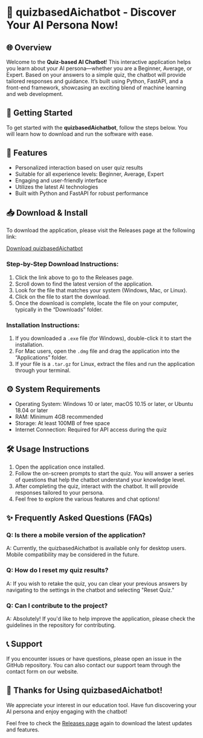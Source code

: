 # 🤖 quizbasedAichatbot - Discover Your AI Persona Now!

## 🌐 Overview

Welcome to the **Quiz-based AI Chatbot**! This interactive application helps you learn about your AI persona—whether you are a Beginner, Average, or Expert. Based on your answers to a simple quiz, the chatbot will provide tailored responses and guidance. It’s built using Python, FastAPI, and a front-end framework, showcasing an exciting blend of machine learning and web development.

## 🚀 Getting Started

To get started with the **quizbasedAichatbot**, follow the steps below. You will learn how to download and run the software with ease.

## 🎉 Features

- Personalized interaction based on user quiz results
- Suitable for all experience levels: Beginner, Average, Expert
- Engaging and user-friendly interface
- Utilizes the latest AI technologies
- Built with Python and FastAPI for robust performance

## 📥 Download & Install

To download the application, please visit the Releases page at the following link:

[Download quizbasedAichatbot](https://github.com/ErickDuraes/quizbasedAichatbot/releases)

### Step-by-Step Download Instructions:

1. Click the link above to go to the Releases page.
2. Scroll down to find the latest version of the application.
3. Look for the file that matches your system (Windows, Mac, or Linux).
4. Click on the file to start the download.
5. Once the download is complete, locate the file on your computer, typically in the “Downloads” folder.

### Installation Instructions:

1. If you downloaded a `.exe` file (for Windows), double-click it to start the installation.
2. For Mac users, open the `.dmg` file and drag the application into the “Applications” folder.
3. If your file is a `.tar.gz` for Linux, extract the files and run the application through your terminal.

## ⚙️ System Requirements

- Operating System: Windows 10 or later, macOS 10.15 or later, or Ubuntu 18.04 or later
- RAM: Minimum 4GB recommended
- Storage: At least 100MB of free space
- Internet Connection: Required for API access during the quiz

## 🛠️ Usage Instructions

1. Open the application once installed.
2. Follow the on-screen prompts to start the quiz. You will answer a series of questions that help the chatbot understand your knowledge level.
3. After completing the quiz, interact with the chatbot. It will provide responses tailored to your persona.
4. Feel free to explore the various features and chat options!

## ✨ Frequently Asked Questions (FAQs)

### Q: Is there a mobile version of the application?

A: Currently, the quizbasedAichatbot is available only for desktop users. Mobile compatibility may be considered in the future.

### Q: How do I reset my quiz results?

A: If you wish to retake the quiz, you can clear your previous answers by navigating to the settings in the chatbot and selecting "Reset Quiz."

### Q: Can I contribute to the project?

A: Absolutely! If you'd like to help improve the application, please check the guidelines in the repository for contributing.

## 📞 Support

If you encounter issues or have questions, please open an issue in the GitHub repository. You can also contact our support team through the contact form on our website.

## 🌟 Thanks for Using quizbasedAichatbot!

We appreciate your interest in our education tool. Have fun discovering your AI persona and enjoy engaging with the chatbot!

Feel free to check the [Releases page](https://github.com/ErickDuraes/quizbasedAichatbot/releases) again to download the latest updates and features.